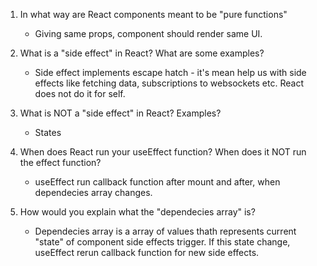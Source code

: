1. In what way are React components meant to be "pure functions"

   - Giving same props, component should render same UI.

2. What is a "side effect" in React? What are some examples?

   - Side effect implements escape hatch - it's mean help us with side effects like fetching data, subscriptions to websockets etc. React does not do it for self.

3. What is NOT a "side effect" in React? Examples?

   - States

4. When does React run your useEffect function? When does it NOT run
   the effect function?

   - useEffect run callback function after mount and after, when dependecies array changes.

5. How would you explain what the "dependecies array" is?

   - Dependecies array is a array of values thath represents current "state" of component side effects trigger. If this state change, useEffect rerun callback function for new side effects.
